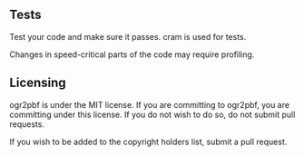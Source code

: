 ## Tests
Test your code and make sure it passes. cram is used for tests.

Changes in speed-critical parts of the code may require profiling.

## Licensing

ogr2pbf is under the MIT license. If you are committing to ogr2pbf, 
you are committing under this license. If you do not wish to do so, 
do not submit pull requests.

If you wish to be added to the copyright holders list, submit a pull 
request.
